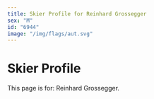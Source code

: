 ```yaml
---
title: Skier Profile for Reinhard Grossegger
sex: "M"
id: "6944"
image: "/img/flags/aut.svg" 
---
```


# Skier Profile

This page is for: Reinhard Grossegger.
    